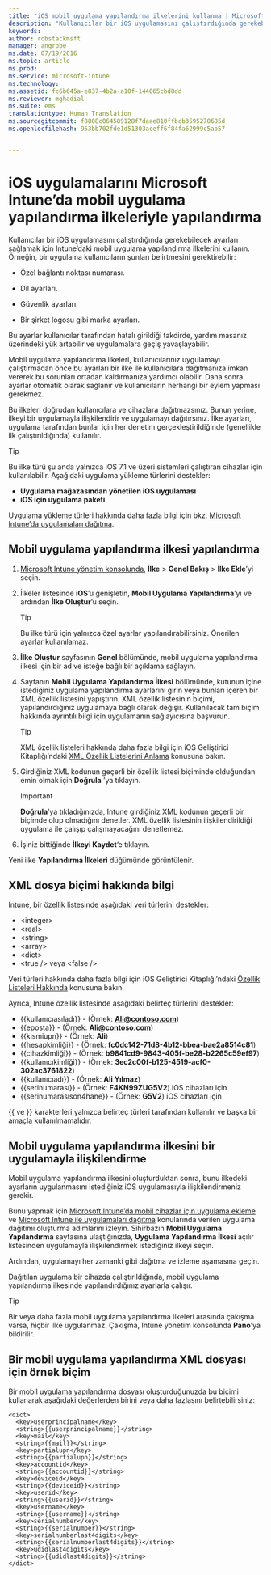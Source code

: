 ```yaml
---
title: "iOS mobil uygulama yapılandırma ilkelerini kullanma | Microsoft Intune"
description: "Kullanıcılar bir iOS uygulamasını çalıştırdığında gerekebilecek ayarları sağlamak için Intune’daki mobil uygulama yapılandırma ilkelerini kullanın."
keywords: 
author: robstackmsft
manager: angrobe
ms.date: 07/19/2016
ms.topic: article
ms.prod: 
ms.service: microsoft-intune
ms.technology: 
ms.assetid: fc6b645a-e837-4b2a-a10f-144065cbd8dd
ms.reviewer: mghadial
ms.suite: ems
translationtype: Human Translation
ms.sourcegitcommit: f8808c064589128f7daae810ffbcb3595270685d
ms.openlocfilehash: 953bb702fde1d51303aceff6f84fa62999c5ab57


---
```


# iOS uygulamalarını Microsoft Intune’da mobil uygulama yapılandırma ilkeleriyle yapılandırma
Kullanıcılar bir iOS uygulamasını çalıştırdığında gerekebilecek ayarları sağlamak için Intune’daki mobil uygulama yapılandırma ilkelerini kullanın. Örneğin, bir uygulama kullanıcıların şunları belirtmesini gerektirebilir:

-   Özel bağlantı noktası numarası.

-   Dil ayarları.

-   Güvenlik ayarları.

-   Bir şirket logosu gibi marka ayarları.

Bu ayarlar kullanıcılar tarafından hatalı girildiği takdirde, yardım masanız üzerindeki yük artabilir ve uygulamalara geçiş yavaşlayabilir.

Mobil uygulama yapılandırma ilkeleri, kullanıcılarınız uygulamayı çalıştırmadan önce bu ayarları bir ilke ile kullanıcılara dağıtmanıza imkan vererek bu sorunları ortadan kaldırmanıza yardımcı olabilir. Daha sonra ayarlar otomatik olarak sağlanır ve kullanıcıların herhangi bir eylem yapması gerekmez.

Bu ilkeleri doğrudan kullanıcılara ve cihazlara dağıtmazsınız. Bunun yerine, ilkeyi bir uygulamayla ilişkilendirir ve uygulamayı dağıtırsınız. İlke ayarları, uygulama tarafından bunlar için her denetim gerçekleştirildiğinde (genellikle ilk çalıştırıldığında) kullanılır.

> [!TIP]
> Bu ilke türü şu anda yalnızca iOS 7.1 ve üzeri sistemleri çalıştıran cihazlar için kullanılabilir. Aşağıdaki uygulama yükleme türlerini destekler:
>
> -   **Uygulama mağazasından yönetilen iOS uygulaması**
> -   **iOS için uygulama paketi**
>
> Uygulama yükleme türleri hakkında daha fazla bilgi için bkz. [Microsoft Intune’da uygulamaları dağıtma](deploy-apps.md).

## Mobil uygulama yapılandırma ilkesi yapılandırma

1.  [Microsoft Intune yönetim konsolunda](https://manage.microsoft.com), **İlke** &gt; **Genel Bakış** &gt; **İlke Ekle**’yi seçin.

2.  İlkeler listesinde **iOS**’u genişletin, **Mobil Uygulama Yapılandırma**’yı ve ardından **İlke Oluştur**’u seçin.

    > [!TIP]
    > Bu ilke türü için yalnızca özel ayarlar yapılandırabilirsiniz. Önerilen ayarlar kullanılamaz.

3.  **İlke Oluştur** sayfasının **Genel** bölümünde, mobil uygulama yapılandırma ilkesi için bir ad ve isteğe bağlı bir açıklama sağlayın.

4.  Sayfanın **Mobil Uygulama Yapılandırma İlkesi** bölümünde, kutunun içine istediğiniz uygulama yapılandırma ayarlarını girin veya bunları içeren bir XML özellik listesini yapıştırın. XML özellik listesinin biçimi, yapılandırdığınız uygulamaya bağlı olarak değişir. Kullanılacak tam biçim hakkında ayrıntılı bilgi için uygulamanın sağlayıcısına başvurun.

    > [!TIP]
    > XML özellik listeleri hakkında daha fazla bilgi için iOS Geliştirici Kitaplığı’ndaki [XML Özellik Listelerini Anlama](https://developer.apple.com/library/ios/documentation/Cocoa/Conceptual/PropertyLists/UnderstandXMLPlist/UnderstandXMLPlist.html) konusuna bakın.

5.  Girdiğiniz XML kodunun geçerli bir özellik listesi biçiminde olduğundan emin olmak için **Doğrula** ’ya tıklayın.

    > [!IMPORTANT]
    > **Doğrula**’ya tıkladığınızda, Intune girdiğiniz XML kodunun geçerli bir biçimde olup olmadığını denetler. XML özellik listesinin ilişkilendirildiği uygulama ile çalışıp çalışmayacağını denetlemez.

6.  İşiniz bittiğinde **İlkeyi Kaydet**‘e tıklayın.

Yeni ilke **Yapılandırma İlkeleri** düğümünde görüntülenir.

## XML dosya biçimi hakkında bilgi

Intune, bir özellik listesinde aşağıdaki veri türlerini destekler:
    
- &lt;integer&gt;
- &lt;real&gt;
- &lt;string&gt;
- &lt;array&gt;
- &lt;dict&gt;
- &lt;true /&gt; veya &lt;false /&gt;
     
Veri türleri hakkında daha fazla bilgi için iOS Geliştirici Kitaplığı’ndaki [Özellik Listeleri Hakkında](https://developer.apple.com/library/ios/documentation/Cocoa/Conceptual/PropertyLists/AboutPropertyLists/AboutPropertyLists.html) konusuna bakın.

Ayrıca, Intune özellik listesinde aşağıdaki belirteç türlerini destekler:
- \{\{kullanıcıasıladı\}\} - (Örnek: **Ali@contoso.com**)
- \{\{eposta\}\} - (Örnek: **Ali@contoso.com**)
- \{\{kısmiupn\}\} - (Örnek: **Ali**)
- \{\{hesapkimliği\}\} - (Örnek: **fc0dc142-71d8-4b12-bbea-bae2a8514c81**)
- \{\{cihazkimliği\}\} - (Örnek: **b9841cd9-9843-405f-be28-b2265c59ef97**)
- \{\{kullanıcıkimliği\}\} - (Örnek: **3ec2c00f-b125-4519-acf0-302ac3761822**)
- \{\{kullanıcıadı\}\} - (Örnek: **Ali Yılmaz**)
- \{\{serinumarası\}\} - (Örnek: **F4KN99ZUG5V2**) iOS cihazları için
- \{\{serinumarasıson4hane\}\} - (Örnek: **G5V2**) iOS cihazları için
    
\{\{ ve \}\} karakterleri yalnızca belirteç türleri tarafından kullanılır ve başka bir amaçla kullanılmamalıdır.

## Mobil uygulama yapılandırma ilkesini bir uygulamayla ilişkilendirme
Mobil uygulama yapılandırma ilkesini oluşturduktan sonra, bunu ilkedeki ayarların uygulanmasını istediğiniz iOS uygulamasıyla ilişkilendirmeniz gerekir.

Bunu yapmak için [Microsoft Intune’da mobil cihazlar için uygulama ekleme](add-apps-for-mobile-devices-in-microsoft-intune.md) ve [Microsoft Intune ile uygulamaları dağıtma](deploy-apps-in-microsoft-intune.md) konularında verilen uygulama dağıtımı oluşturma adımlarını izleyin. Sihirbazın **Mobil Uygulama Yapılandırma** sayfasına ulaştığınızda, **Uygulama Yapılandırma İlkesi** açılır listesinden uygulamayla ilişkilendirmek istediğiniz ilkeyi seçin.

Ardından, uygulamayı her zamanki gibi dağıtma ve izleme aşamasına geçin.

Dağıtılan uygulama bir cihazda çalıştırıldığında, mobil uygulama yapılandırma ilkesinde yapılandırdığınız ayarlarla çalışır.

> [!TIP]
> Bir veya daha fazla mobil uygulama yapılandırma ilkeleri arasında çakışma varsa, hiçbir ilke uygulanmaz. Çakışma, Intune yönetim konsolunda **Pano**’ya bildirilir.

## Bir mobil uygulama yapılandırma XML dosyası için örnek biçim

Bir mobil uygulama yapılandırma dosyası oluşturduğunuzda bu biçimi kullanarak aşağıdaki değerlerden birini veya daha fazlasını belirtebilirsiniz:

```
<dict>
  <key>userprincipalname</key>
  <string>{{userprincipalname}}</string>
  <key>mail</key>
  <string>{{mail}}</string>
  <key>partialupn</key>
  <string>{{partialupn}}</string>
  <key>accountid</key>
  <string>{{accountid}}</string>
  <key>deviceid</key>
  <string>{{deviceid}}</string>
  <key>userid</key>
  <string>{{userid}}</string>
  <key>username</key>
  <string>{{username}}</string>
  <key>serialnumber</key>
  <string>{{serialnumber}}</string>
  <key>serialnumberlast4digits</key>
  <string>{{serialnumberlast4digits}}</string>
  <key>udidlast4digits</key>
  <string>{{udidlast4digits}}</string>
</dict>

```



<!--HONumber=Jul16_HO4-->


